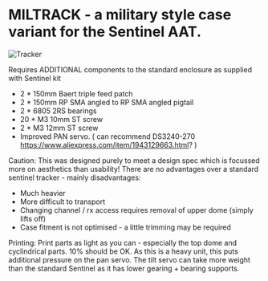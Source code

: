 # MILTRACK - a military style case variant for the Sentinel AAT.

![Tracker](https://user-images.githubusercontent.com/11336532/193603860-8c03156f-6d07-4565-a948-701d36d66f59.png)

Requires ADDITIONAL components to the standard enclosure as supplied with Sentinel kit
- 2 * 150mm Baert triple feed patch 
- 2 * 150mm RP SMA angled to RP SMA angled pigtail 
- 2 * 6805 2RS bearings
- 20 * M3 10mm ST screw
- 2 * M3 12mm ST screw
- Improved PAN servo. ( can recommend DS3240-270 https://www.aliexpress.com/item/1943129663.html? )


Caution:
This was designed purely to meet a design spec which is focussed more on aesthetics than usability!
There are no advantages over a standard sentinel tracker - mainly disadvantages:
- Much heavier
- More difficult to transport
- Changing channel / rx access requires removal of upper dome (simply lifts off)
- Case fitment is not optimised - a little trimming may be required

Printing:
Print parts as light as you can - especially the top dome and cyclindrical parts. 10% should be OK. As this is a heavy unit, this puts additional pressure on the pan servo. The tilt servo can take more weight than the standard Sentinel as it has lower gearing + bearing supports.
